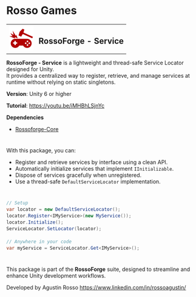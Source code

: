 # Rosso Games

<table>
  <tr>
    <td><img src="https://github.com/rossogames/Rossoforge-Services/blob/master/logo.png?raw=true" alt="RossoForge" width="64"/></td>
    <td><h2>RossoForge - Service</h2></td>
  </tr>
</table>

**RossoForge - Service** is a lightweight and thread-safe Service Locator designed for Unity.  
It provides a centralized way to register, retrieve, and manage services at runtime without relying on static singletons.

**Version**: Unity 6 or higher

**Tutorial**: https://youtu.be/iMHBhLSjnYc

**Dependencies**
* [Rossoforge-Core](https://github.com/rossogames/Rossoforge-Core.git)


#
With this package, you can:

- Register and retrieve services by interface using a clean API.
- Automatically initialize services that implement `IInitializable`.
- Dispose of services gracefully when unregistered.
- Use a thread-safe `DefaultServiceLocator` implementation.

#

```csharp
// Setup
var locator = new DefaultServiceLocator();
locator.Register<IMyService>(new MyService());
locator.Initialize();
ServiceLocator.SetLocator(locator);

// Anywhere in your code
var myService = ServiceLocator.Get<IMyService>();
```

#
This package is part of the **RossoForge** suite, designed to streamline and enhance Unity development workflows.

Developed by Agustin Rosso
https://www.linkedin.com/in/rossoagustin/

